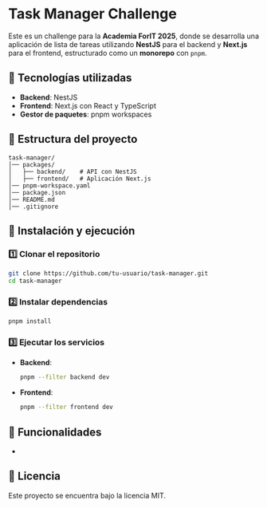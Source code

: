 # Task Manager Challenge

Este es un challenge para la **Academia ForIT 2025**, donde se desarrolla una aplicación de lista de tareas utilizando **NestJS** para el backend y **Next.js** para el frontend, estructurado como un **monorepo** con `pnpm`.

## 🚀 Tecnologías utilizadas

- **Backend**: NestJS 
- **Frontend**: Next.js con React y TypeScript
- **Gestor de paquetes**: pnpm workspaces

## 📂 Estructura del proyecto

```
task-manager/
│── packages/
│   ├── backend/    # API con NestJS
│   ├── frontend/   # Aplicación Next.js
│── pnpm-workspace.yaml
│── package.json
│── README.md
│── .gitignore
```

## 🔧 Instalación y ejecución

### 1️⃣ Clonar el repositorio

```sh
git clone https://github.com/tu-usuario/task-manager.git
cd task-manager
```

### 2️⃣ Instalar dependencias

```sh
pnpm install
```

### 3️⃣ Ejecutar los servicios

- **Backend**:
  ```sh
  pnpm --filter backend dev
  ```
- **Frontend**:
  ```sh
  pnpm --filter frontend dev
  ```

## 📌 Funcionalidades

-

## 📜 Licencia

Este proyecto se encuentra bajo la licencia MIT.

